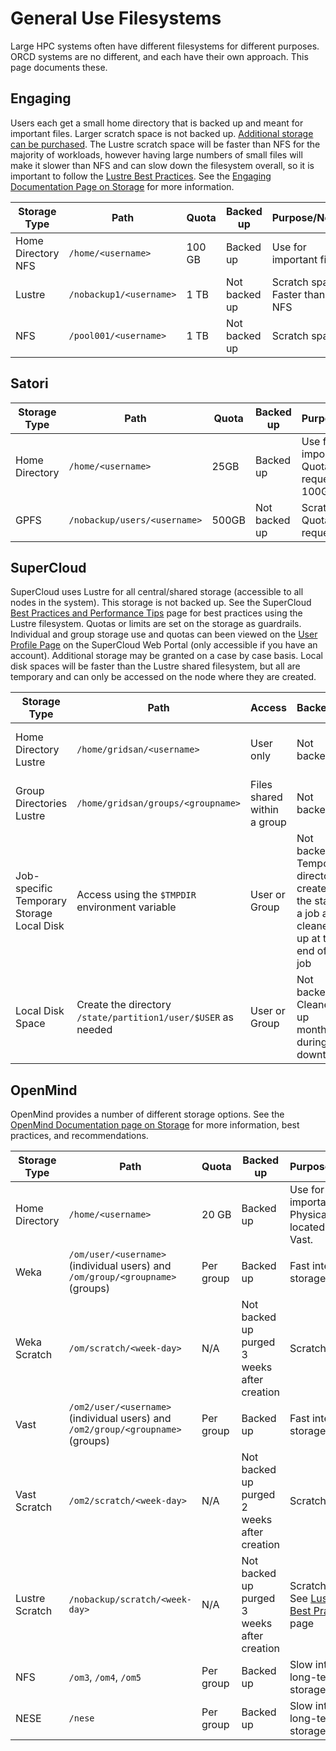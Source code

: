 # General Use Filesystems

Large HPC systems often have different filesystems for different purposes. ORCD systems are no different, and each have their own approach. This page documents these.

## Engaging

Users each get a small home directory that is backed up and meant for important files. Larger scratch space is not backed up. [Additional storage can be purchased](project-filesystems.md). The Lustre scratch space will be faster than NFS for the majority of workloads, however having large numbers of small files will make it slower than NFS and can slow down the filesystem overall, so it is important to follow the [Lustre Best Practices](https://engaging-web.mit.edu/eofe-wiki/best_practices/lustre/). See the [Engaging Documentation Page on Storage](https://engaging-web.mit.edu/eofe-wiki/storage/) for more information.

| Storage Type      | Path | Quota | Backed up | Purpose/Notes |
| ----------- | ----------- |----------- |----------- |----------- |
| Home Directory <br> NFS  | `/home/<username>` | 100 GB | Backed up | Use for important files |
| Lustre | `/nobackup1/<username>` | 1 TB | Not backed up | Scratch space <br> Faster than NFS |
| NFS | `/pool001/<username>` | 1 TB | Not backed up | Scratch space |

## Satori

<!--
Do we need a short intro paragraph? Other systems have them.
-->

| Storage Type      | Path | Quota | Backed up | Purpose/Notes |
| ----------- | ----------- |----------- |----------- |----------- |
| Home Directory | `/home/<username>` | 25GB | Backed up | Use for important files. Quota increase request to 100GB. |
| GPFS           | `/nobackup/users/<username>` | 500GB | Not backed up | Scratch space. Quota increase request to 2TB. |

## SuperCloud

SuperCloud uses Lustre for all central/shared storage (accessible to all nodes in the system). This storage is not backed up. See the SuperCloud [Best Practices and Performance Tips](https://supercloud.mit.edu/best-practices-and-performance-tips) page for best practices using the Lustre filesystem. Quotas or limits are set on the storage as guardrails. Individual and group storage use and quotas can been viewed on the [User Profile Page](https://txe1-portal.mit.edu/profile/user_profile.php) on the SuperCloud Web Portal (only accessible if you have an account). Additional storage may be granted on a case by case basis. Local disk spaces will be faster than the Lustre shared filesystem, but all are temporary and can only be accessed on the node where they are created.

| Storage Type      | Path | Access | Backed up | Limits |
| ----------- | ----------- |----------- |----------- |----------- |
| Home Directory <br> Lustre  | `/home/gridsan/<username>` | User only | Not backed up | See [User Profile Page](https://txe1-portal.mit.edu/profile/user_profile.php) |
| Group Directories <br> Lustre | `/home/gridsan/groups/<groupname>` | Files shared within a group | Not backed up | See [User Profile Page](https://txe1-portal.mit.edu/profile/user_profile.php) |
| Job-specific Temporary Storage <br> Local Disk | Access using the `$TMPDIR` environment variable | User or Group | Not backed up <br>  Temporary directory created at the start of a job and cleaned up at the end of the job | NA |
| Local Disk Space | Create the directory `/state/partition1/user/$USER` as needed | User or Group | Not backed up <br> Cleaned up monthly during downtimes | NA |

## OpenMind

OpenMind provides a number of different storage options. See the [OpenMind Documentation page on Storage](https://github.mit.edu/MGHPCC/OpenMind/wiki/Which-directory-should-I-use%3F) for more information, best practices, and recommendations.

| Storage Type      | Path | Quota | Backed up | Purpose/Notes |
| ----------- | ----------- |----------- |----------- |----------- |
| Home Directory | `/home/<username>` | 20 GB | Backed up | Use for very important files. Physically located on Vast. |
| Weka |  `/om/user/<username>` (individual users) and `/om/group/<groupname>` (groups) | Per group | Backed up | Fast internal storage |
| Weka Scratch | `/om/scratch/<week-day>` | N/A | Not backed up <br> purged 3 weeks after creation | Scratch space |
| Vast | `/om2/user/<username>` (individual users) and `/om2/group/<groupname>` (groups) | Per group | Backed up | Fast internal storage |
| Vast Scratch | `/om2/scratch/<week-day>` | N/A | Not backed up <br> purged 2 weeks after creation | Scratch space |
| Lustre Scratch | `/nobackup/scratch/<week-day>` | N/A | Not backed up <br> purged 3 weeks after creation | Scratch space <br>  See [Lustre Best Practices](https://www.nas.nasa.gov/hecc/support/kb/lustre-best-practices_226.html) page |
| NFS | `/om3`, `/om4`, `/om5` | Per group | Backed up | Slow internal long-term storage |
| NESE | `/nese` | Per group | Backed up | Slow internal long-term storage |